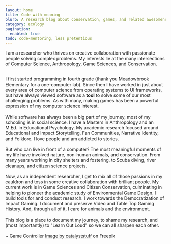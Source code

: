 ```yaml
---
layout: home
title: Code with meaning
blurb: A research blog about conservation, games, and related awesomeness. This site is like a map to an old Action RPG. It's dangerous to go alone -- so join me!
category: ecology
pagination:
  enabled: true
todo: code-mentoring, less pretentious
---
```

I am a researcher who thrives on creative collaboration with passionate people solving complex problems. My interests lie at the many intersections of Computer Science, Anthropology, Game Sciences, and Conservation. <br /><br />

I first started programming in fourth grade
(thank you Meadowbrook Elementary for a one-computer lab). Since then I have worked in just about every area of computer science from operating systems to UI frameworks, but have always viewed software as a **tool** to solve some of our most challenging problems. As with many, making games has been a powerful expression of my computer science interest.<br /><br />
While software has always been a big part of my journey, most of my schooling is in social science. I have a Masters in Anthropology and an M.Ed. in Educational Psychology. My academic research focused around Educational and Impact Storytelling, Fan Communities, Narrative Identity, and Folklore. I love people and am addicted to stories.
<br /><br />
But who can live in front of a computer? The most meaningful moments of my life have involved nature, non-human animals, and conservation. From many years working in city shelters and fostering, to Scuba diving, river cleanups, and citizen science projects. 
<br /><br />
Now, as an independent researcher, I get to mix all of those passions in my cauldron and toss in some creative collaboration with brilliant people. My current work is in Game Sciences and Citizen Conservation, culminating in helping to pioneer the academic study of Environmental Game Design. I build tools for and conduct research. I work towards the Democratization of Impact Gaming. I document and preserve Video and Table Top Gaming History. And, through all of it, I care for animals and the environment.
<br /><br />
This blog is a place to document my journey, to shame my research, and (most importantly) to "Learn Out Loud" so we can all sharpen each other.
<br /><br />
~ Game Controller <a href="https://www.freepik.com/free-vector/joystick-game-sport-technology_10549680.htm#query=game%20controller&position=3&from_view=keyword&track=ais">Image by catalyststuff</a> on Freepik